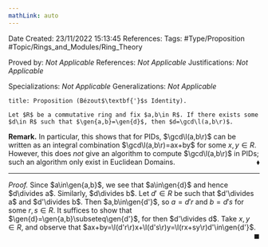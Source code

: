 ```yaml
---
mathLink: auto
---
```


<div class="topSpace"></div>

Date Created: 23/11/2022 15:13:45
References:
Tags: #Type/Proposition #Topic/Rings_and_Modules/Ring_Theory

Proved by: <i>Not Applicable</i>
References: <i>Not Applicable</i>
Justifications: <i>Not Applicable</i>

Specializations: <i>Not Applicable</i>
Generalizations: <i>Not Applicable</i>

``` ad-Proposition
title: Proposition (Bézout$\textbf{'}$s Identity).

Let $R$ be a commutative ring and fix $a,b\in R$. If there exists some $d\in R$ such that $\gen{a,b}=\gen{d}$, then $d=\gcd\l(a,b\r)$.

```

<b>Remark.</b> In particular, this shows that for PIDs, $\gcd\l(a,b\r)$ can be written as an integral combination $\gcd\l(a,b\r)=ax+by$ for some $x,y\in R$. However, this does <i>not</i> give an algorithm to compute $\gcd\l(a,b\r)$ in PIDs; such an algorithm only exist in Euclidean Domains.<span style="float:right;">$\blacklozenge$</span>

---

<i>Proof.</i> Since $a\in\gen{a,b}$, we see that $a\in\gen{d}$ and hence $d\divides a$. Similarly, $d\divides b$. Let $d'\in R$ be such that $d'\divides a$ and $d'\divides b$. Then $a,b\in\gen{d'}$, so $a=d'r$ and $b=d's$ for some $r,s\in R$. It suffices to show that $\gen{d}=\gen{a,b}\subseteq\gen{d'}$, for then $d'\divides d$. Take $x,y\in R$, and observe that $ax+by=\l(d'r\r)x+\l(d's\r)y=\l(rx+sy\r)d'\in\gen{d'}$.<span style="float:right;">$\blacksquare$</span>
